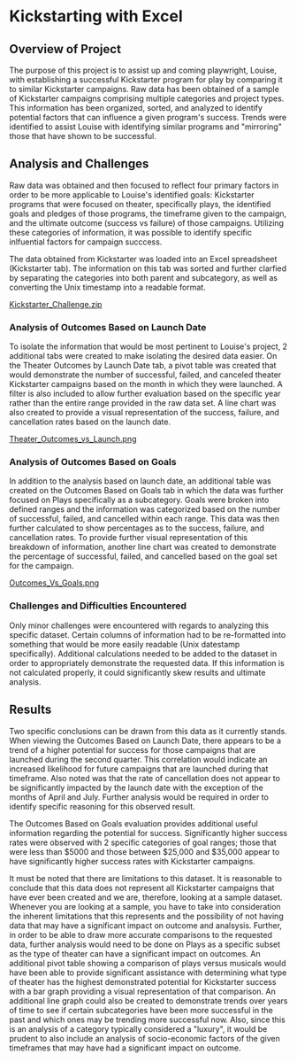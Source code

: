 # Kickstarting with Excel

## Overview of Project
The purpose of this project is to assist up and coming playwright, Louise, with establishing a successful Kickstarter program for play by comparing it
to similar Kickstarter campaigns.  Raw data has been obtained of a sample of Kickstarter campaigns comprising multiple categories and project types.
This information has been organized, sorted, and analyzed to identify potential factors that can influence a given program's success.  Trends were 
identified to assist Louise with identifying similar programs and "mirroring" those that have shown to be successful.

## Analysis and Challenges
Raw data was obtained and then focused to reflect four primary factors in order to be more applicable to Louise's identified goals:  Kickstarter programs 
that were focused on theater, specifically plays, the identified goals and pledges of those programs, the timeframe given to the campaign, and the ultimate
outcome (success vs failure) of those campaigns.  Utilizing these categories of information, it was possible to identify specific inlfuential factors for 
campaign succcess.

The data obtained from Kickstarter was loaded into an Excel spreadsheet (Kickstarter tab).  The information on this tab was sorted and further clarfied
by separating the categories into both parent and subcategory, as well as converting the Unix timestamp into a readable format.  

[Kickstarter_Challenge.zip](https://github.com/purvishjd/kickstarter-analysis/blob/main/Kickstarter_Challenge.zip)

### Analysis of Outcomes Based on Launch Date
To isolate the information that would be most pertinent to Louise's project, 2 additional tabs were created to make isolating the desired data easier. On 
the Theater Outcomes by Launch Date tab, a pivot table was created that would demonstrate the number of successful, failed, and canceled theater Kickstarter 
campaigns based on the month in which they were launched.  A filter is also included to allow further evaluation based on the specific year rather than
the entire range provided in the raw data set.  A line chart was also created to provide a visual representation of the success, failure, and cancellation
rates based on the launch date.

[Theater_Outcomes_vs_Launch.png](https://github.com/purvisjd/kickstarter-analysis/blob/main/Resources/Theater_Outcomes_vs_Launch.png)

### Analysis of Outcomes Based on Goals
In addition to the analysis based on launch date, an additional table was created on the Outcomes Based on Goals tab in which the data was further focused
on Plays specifically as a subcategory.  Goals were broken into defined ranges and the information was categorized based on the number of successful,
failed, and cancelled within each range.  This data was then further calculated to show percentages as to the success, failure, and cancellation rates.
To provide further visual representation of this breakdown of information, another line chart was created to demonstrate the percentage of 
successful, failed, and cancelled based on the goal set for the campaign.

[Outcomes_Vs_Goals.png](https://github.com/purvisjd/kickstarter-analysis/blob/main/Resources/Outcomes_vs_Goals.png)

### Challenges and Difficulties Encountered
Only minor challenges were encountered with regards to analyzing this specific dataset.  Certain columns of information had to be re-formatted into 
something that would be more easily readable (Unix datestamp specifically).  Additional calculations needed to be added to the dataset in order to 
appropriately demonstrate the requested data.  If this information is not calculated properly, it could significantly skew results and ultimate analysis.

## Results
Two specific conclusions can be drawn from this data as it currently stands.  When viewing the Outcomes Based on Launch Date, there appears to be a 
trend of a higher potential for success for those campaigns that are launched during the second quarter.  This correlation would indicate an increased
likelihood for future campaigns that are launched during that timeframe.  Also noted was that the rate of cancellation does not appear to be significantly 
impacted by the launch date with the exception of the months of April and July.  Further analysis would be required in order to identify specific reasoning
for this observed result.

The Outcomes Based on Goals evaluation provides additional useful information regarding the potential for success.  Significantly higher success rates 
were observed with 2 specific categories of goal ranges; those that were less than $5000 and those between $25,000 and $35,000 appear to have significantly
higher success rates with Kickstarter campaigns.

It must be noted that there are limitations to this dataset.  It is reasonable to conclude that this data does not represent all Kickstarter campaigns 
that have ever been created and we are, therefore, looking at a sample dataset.  Whenever you are looking at a sample, you have to take into consideration
the inherent limitations that this represents and the possibility of not having data that may have a significant impact on outcome and analsysis. 
Further, in order to be able to draw more accurate comparisons to the requested data, further analysis would need to be done on Plays as a specific subset
as the type of theater can have a significant impact on outcomes.  An additional pivot table showing a comparison of plays versus musicals would have 
been able to provide significant assistance with determining what type of theater has the highest demonstrated potential for Kickstarter success
with a bar graph providing a visual representation of that comparison.  An additional line graph could also be created to demonstrate trends
over years of time to see if certain subcategories have been more successful in the past and which ones may be trending more successful now.  Also, 
since this is an analysis of a category typically considered a "luxury", it would be prudent to also include an analysis of socio-economic factors of the 
given timeframes that may have had a significant impact on outcome.


